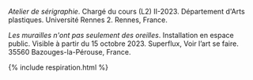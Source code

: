 
*Atelier de sérigraphie*. Chargé du cours (L2) II-2023. Département d'Arts plastiques. Université Rennes 2. Rennes, France.

*Les murailles n'ont pas seulement des oreilles*. Installation en espace public. Visible à partir du 15 octobre 2023. Superflux, Voir l’art se faire. 35560 Bazouges-la-Pérouse, France.

{% include respiration.html %}
